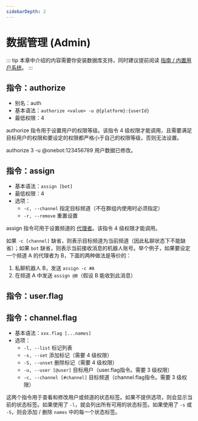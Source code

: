```yaml
---
sidebarDepth: 2
---
```


# 数据管理 (Admin)

::: tip
本章中介绍的内容需要你安装数据库支持，同时建议提前阅读 [指南 / 内置用户系统](../../guide/database/builtin.md)。
:::

## 指令：authorize

- 别名：auth
- 基本语法：`authorize <value> -u @{platform}:{userId}`
- 最低权限：4

authorize 指令用于设置用户的权限等级。该指令 4 级权限才能调用，且需要满足目标用户的权限和要设定的权限都严格小于自己的权限等级，否则无法设置。

<panel-view title="聊天记录">
<chat-message nickname="Alice" color="#cc0066">authorize 3 -u @onebot:123456789</chat-message>
<chat-message nickname="Koishi" avatar="/koishi.png">用户数据已修改。</chat-message>
</panel-view>

## 指令：assign

- 基本语法：`assign [bot]`
- 最低权限：4
- 选项：
  - `-c, --channel` 指定目标频道（不在群组内使用时必须指定）
  - `-r, --remove` 重置设置

assign 指令可用于设置频道的 [代理者](../../guide/manage.md#平台相关字段)。该指令 4 级权限才能调用。

如果 `-c [channel]` 缺省，则表示目标频道为当前频道（因此私聊状态下不能缺省）；如果 `bot` 缺省，则表示当前接收消息的机器人账号。举个例子，如果要设定一个频道 A 的代理者为 B，下面的两种做法是等价的：

1. 私聊机器人 B，发送 `assign -c #A`
2. 在频道 A 中发送 `assign @B`（假设 B 能收到此消息）

## 指令：user.flag
## 指令：channel.flag

- 基本语法：`xxx.flag [...names]`
- 选项：
  - `-l, --list` 标记列表
  - `-s, --set` 添加标记（需要 4 级权限）
  - `-S, --unset` 删除标记（需要 4 级权限）
  - `-u, --user [@user]` 目标用户（user.flag指令。需要 3 级权限）
  - `-c, --channel [#channel]` 目标频道（channel.flag指令。需要 3 级权限）

这两个指令用于查看和修改用户或频道的状态标签。如果不提供选项，则会显示当前的状态标签。如果使用了 `-l`，就会列出所有可用的状态标签。如果使用了 `-s` 或 `-S`，则会添加 / 删除 `names` 中的每一个状态标签。
